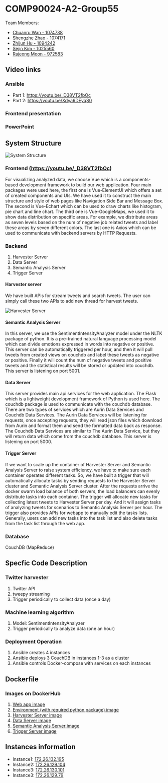 # COMP90024-A2-Group55
Team Members:
* [Chuanru Wan - 1074738](https://github.com/EMOSAMA)
* [Shengzhe Zhao - 1074171](https://github.com/andyzhao1)
* [Zhijun Hu - 1094242](https://github.com/zkzzzkz)
* [Sejin Kim - 1025560](https://github.com/s-kim333)
* [Rajeong Moon - 972583](https://github.com/rajeong)


## Video links
### Ansible 
* Part 1: https://youtu.be/_D38VT2fbOc
* Part 2: https://youtu.be/Xdya6DEyqS0
### Frontend presentation

### PowerPoint

## System Structure
![](https://github.com/andyzhao1/COMP90024-A2/blob/master/img/system_structure.jpg "System Structure")

### Frontend (https://youtu.be/_D38VT2fbOc)
<p>For visualizing analyzed data, we choose Vue which is a components-based development framework to build our web application. Four main packages were used here, the first one is Vue-ElementUI which offers a set of created components and UIs. We have used it to construct the  main structure and style of web pages like Navigation Side Bar and Message Box. The second is Vue-Echart which can be used to draw charts like histogram, pie chart and line chart. The third one is Vue-GoogleMaps, we used it to show data distribution on specific areas. For example, we distribute areas as seven levels based on the num of negative job related tweets and label these areas by seven different colors. The last one is Axios which can be used to communicate with backend servers by HTTP Requests.</p>

### Backend
1. Harvester Server
2. Data Server
3. Semantic Analysis Server
4. Trigger Server

#### Harvester server
<p>We have built APIs for stream tweets and search tweets. The user  can simply call these two APIs to add new thread for harvest tweets.</p>

![](https://github.com/andyzhao1/COMP90024-A2/blob/master/img/harvester_server.png "Harvester Server")

#### Semantic Analysis Server
<p>In this server, we use the SentimentIntensityAnalyzer model under the NLTK package of python. It is a pre-trained natural language processing model which can divide emotions expressed in words into negative or positive. This server can be automatically triggered per hour, and then it will pull tweets from created views on couchdb and label these tweets as negative or positive. Finally it will count the num of negative tweets and positive tweets and  the statistical results will be stored or updated into couchdb. This server is listening on port 5001.</p>

#### Data Server
<p>This server provides main api services for the web application. The Flask which is a lightweight development framework of Python is used here. The couchdb package is used to communicate with the couchdb database. There are two types of services which are Aurin Data Services and Couchdb Data Services. The Aurin Data Services will be listening for requests, once accepting requests, they will read json files which download from Aurin and format them and send the formatted data back as response. The Couchdb Data Services are similar to The Aurin Data Service, but they will return data which come from the couchdb database. This server is listening on port 5000.</p>

#### Trigger Server
<p>If we want to scale up the container of  Harvester Server and Semantic Analysis Server to raise system efficiency, we have to make sure each container operates different tasks. So, we have built a trigger that will automatically allocate tasks by sending requests to the Harvester Server cluster and Semantic Analysis Server cluster. After the requests arrive the docker swarm load balance of both servers, the load balancers can evenly distribute tasks into each container. The trigger will allocate new tasks for collecting latest tweets to Harvester Server per day. And it will assign tasks of analyzing tweets for scenarios to Semantic Analysis Server per hour. The trigger also provides APIs for webapp to manually edit the tasks lists. Generally, users can add new tasks into the task list and also delete tasks from the task list through the web app.</p>

### Database
CouchDB (MapReduce)

## Specfic Code Description
### Twitter harvester
1. Twitter API
2. tweepy streaming
3. Trigger periodically to collect data (once a day)

### Machine learning algorithm
1. Model: SentimentIntensityAnalyzer
2. Trigger periodically to analyze data (one an hour)

### Deployment Operation 
1. Ansible creates 4 instances
2. Ansible deploys 3 CouchDB in instances 1-3 as a cluster
3. Ansible controls Docker-compose with services on each instances 

## Dockerfile
### Images on DockerHub
1. [Web app image](https://hub.docker.com/repository/docker/emostudio/webapp)
2. [Environment (with required python package) image](https://hub.docker.com/repository/docker/emostudio/server_environment)
3. [Harvester Server image](https://hub.docker.com/repository/docker/emostudio/harvester)
4. [Data Server image](https://hub.docker.com/repository/docker/emostudio/server)
5. [Semantic Analysis Server image](https://hub.docker.com/repository/docker/emostudio/machine_learning)
6. [Trigger Server image](https://hub.docker.com/repository/docker/emostudio/trigger)

## Instances information
* Instance1: [172.26.132.195](172.26.132.195:8080)
* Instance2: [172.26.129.104](172.26.129.104:8080)
* Instance3: [172.26.130.101](172.26.130.101:8080)
* Instance3: [172.26.129.79](172.26.129.79:8080)
